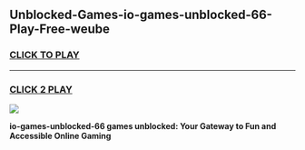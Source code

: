 
## Unblocked-Games-io-games-unblocked-66-Play-Free-weube
<h3>
<a href="https://premium76.site?title=io-games-unblocked-66&ref=17A">CLICK TO PLAY</a></h3>
<hr>

<h3>
<a href="https://premium76.site?title=io-games-unblocked-66&ref=17A">CLICK 2 PLAY</a>
  
</h3>

<a href="https://premium76.site?title=io-games-unblocked-66&ref=17A"><img src="https://clearcache.store/games.png"></a>


**io-games-unblocked-66 games unblocked: Your Gateway to Fun and Accessible Online Gaming**
